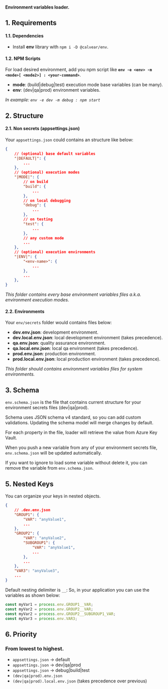 #### Environment variables loader.

## 1. Requirements

#### 1.1. Dependencies

-   Install **env** library with `npm i -D @calvear/env`.

#### 1.2. NPM Scripts

For load desired environment, add you npm script like **`env -e <env> -m <mode>[ <mode2>] : <your-command>`**.

-   **mode**: (build|debug|test) execution mode base variables (can be many).
-   **env**: (dev|qa|prod) environment variables.

_In example: `env -e dev -m debug : npm start`_

## 2. Structure

#### 2.1. Non secrets (appsettings.json)

Your `appsettings.json` could contains an structure like below:

```json
{
    // (optional) base default variables
    "|DEFAULT|": {
        ...
    },
    // (optional) execution modes
    "|MODE|": {
        // on build
        "build": {
            ...
        },
        // on local debugging
        "debug": {
            ...
        },
        // on testing
        "test": {
            ...
        },
        // any custom mode
        ...
    },
    // (optional) execution environments
    "|ENV|": {
        "<env-name>": {
            ...
        },
        ...
    },
}
```

_This folder contains every base environment variables files a.k.a. environment execution modes._

#### 2.2. Environments

Your `env/secrets` folder would contains files below:

-   **dev.env.json**: development environment.
-   **dev.local.env.json**: local development environment (takes precedence).
-   **qa.env.json**: quality assurance environment.
-   **qa.local.env.json**: local qa environment (takes precedence).
-   **prod.env.json**: production environment.
-   **prod.local.env.json**: local production environment (takes precedence).

_This folder should contains environment variables files for system environments._

## 3. Schema

`env.schema.json` is the file that contains current structure for
your environment secrets files (dev|qa|prod).

Schema uses JSON schema v4 standard, so you can add custom validations.
Updating the schema model will merge changes by default.

For each property in the file, loader will retrieve the value from Azure Key
Vault.

When you push a new variable from any of your environment secrets
file, `env.schema.json` will be updated automatically.

If you want to ignore to load some variable without delete it, you can remove
the variable from `env.schema.json`.

## 5. Nested Keys

You can organize your keys in nested objects.

```json
{
    // .dev.env.json
    "GROUP1": {
        "VAR": "anyValue1",
        ...
    },
    "GROUP2": {
        "VAR": "anyValue2",
        "SUBGROUP1": {
            "VAR": "anyValue1",
            ...
        },
        ...
    },
    "VAR3": "anyValue3",
    ...
}
```

Default nesting delimiter is `__`:
So, in your application you can use the variables as shown below:

```javascript
const myVar1 = process.env.GROUP1__VAR;
const myVar2 = process.env.GROUP2__VAR;
const myVar2 = process.env.GROUP2__SUBGROUP1_VAR;
const myVar3 = process.env.VAR3;
```

## 6. Priority

### From lowest to highest.

-   `appsettings.json` -> default
-   `appsettings.json` -> dev|qa|prod
-   `appsettings.json` -> debug|build|test
-   `(dev|qa|prod).env.json`
-   `(dev|qa|prod).local.env.json` (takes precedence over previous)
